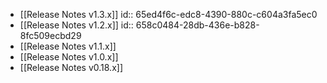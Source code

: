 - [[Release Notes v1.3.x]]
  id:: 65ed4f6c-edc8-4390-880c-c604a3fa5ec0
- [[Release Notes v1.2.x]]
  id:: 658c0484-28db-436e-b828-8fc509ecbd29
- [[Release Notes v1.1.x]]
- [[Release Notes v1.0.x]]
- [[Release Notes v0.18.x]]